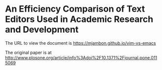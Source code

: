 An Efficiency Comparison of Text Editors Used in Academic Research and
Development
===========

The URL to view the document is
https://mjambon.github.io/vim-vs-emacs

The original paper is at
http://www.plosone.org/article/info%3Adoi%2F10.1371%2Fjournal.pone.0115069
